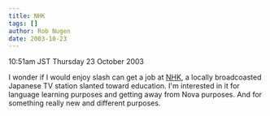 ```yaml
---
title: NHK
tags: []
author: Rob Nugen
date: 2003-10-23
---
```


<p class=date>10:51am JST Thursday 23 October 2003</p>

<p>I wonder if I would enjoy slash can get a job at <a
href="http://www.nhk.or.jp/englishtop/">NHK</a>, a locally broadcoasted
Japanese TV station slanted toward education.  I'm interested in it
for language learning purposes and getting away from Nova purposes.
And for something really new and different purposes.</p>

